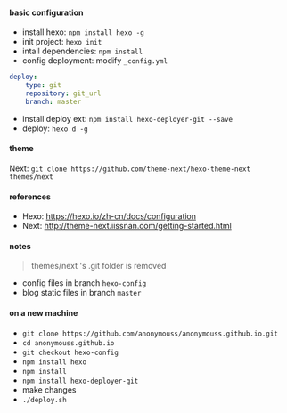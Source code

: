 #### basic configuration

- install hexo: `npm install hexo -g`
- init project: `hexo init`
- intall dependencies: `npm install`
- config deployment: modify `_config.yml`
```yml
deploy:
    type: git
    repository: git_url
    branch: master
```
- install deploy ext: `npm install hexo-deployer-git --save`
- deploy: `hexo d -g`

#### theme

Next: `git clone https://github.com/theme-next/hexo-theme-next themes/next`

#### references

- Hexo: https://hexo.io/zh-cn/docs/configuration
- Next: http://theme-next.iissnan.com/getting-started.html

#### notes

> themes/next 's .git folder is removed

- config files in branch `hexo-config`
- blog static files in branch `master`

#### on a new machine

- `git clone https://github.com/anonymouss/anonymouss.github.io.git`
- `cd anonymouss.github.io`
- `git checkout hexo-config`
- `npm install hexo`
- `npm install`
- `npm install hexo-deployer-git`
- make changes
- `./deploy.sh`
